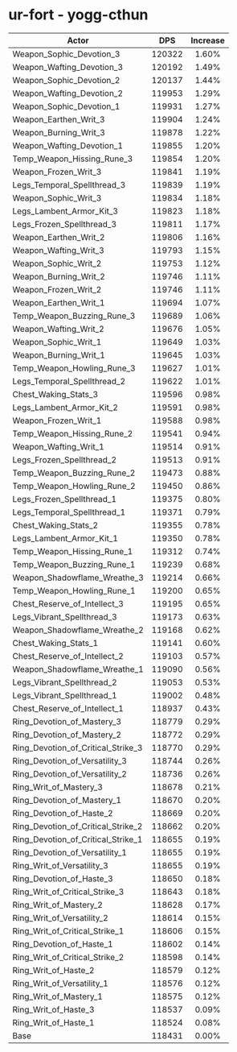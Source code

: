 # ur-fort - yogg-cthun
| Actor | DPS | Increase |
|---|:---:|:---:|
|Weapon_Sophic_Devotion_3|120322|1.60%|
|Weapon_Wafting_Devotion_3|120192|1.49%|
|Weapon_Sophic_Devotion_2|120137|1.44%|
|Weapon_Wafting_Devotion_2|119953|1.29%|
|Weapon_Sophic_Devotion_1|119931|1.27%|
|Weapon_Earthen_Writ_3|119904|1.24%|
|Weapon_Burning_Writ_3|119878|1.22%|
|Weapon_Wafting_Devotion_1|119855|1.20%|
|Temp_Weapon_Hissing_Rune_3|119854|1.20%|
|Weapon_Frozen_Writ_3|119841|1.19%|
|Legs_Temporal_Spellthread_3|119839|1.19%|
|Weapon_Sophic_Writ_3|119834|1.18%|
|Legs_Lambent_Armor_Kit_3|119823|1.18%|
|Legs_Frozen_Spellthread_3|119811|1.17%|
|Weapon_Earthen_Writ_2|119806|1.16%|
|Weapon_Wafting_Writ_3|119793|1.15%|
|Weapon_Sophic_Writ_2|119753|1.12%|
|Weapon_Burning_Writ_2|119746|1.11%|
|Weapon_Frozen_Writ_2|119746|1.11%|
|Weapon_Earthen_Writ_1|119694|1.07%|
|Temp_Weapon_Buzzing_Rune_3|119689|1.06%|
|Weapon_Wafting_Writ_2|119676|1.05%|
|Weapon_Sophic_Writ_1|119649|1.03%|
|Weapon_Burning_Writ_1|119645|1.03%|
|Temp_Weapon_Howling_Rune_3|119627|1.01%|
|Legs_Temporal_Spellthread_2|119622|1.01%|
|Chest_Waking_Stats_3|119596|0.98%|
|Legs_Lambent_Armor_Kit_2|119591|0.98%|
|Weapon_Frozen_Writ_1|119588|0.98%|
|Temp_Weapon_Hissing_Rune_2|119541|0.94%|
|Weapon_Wafting_Writ_1|119514|0.91%|
|Legs_Frozen_Spellthread_2|119513|0.91%|
|Temp_Weapon_Buzzing_Rune_2|119473|0.88%|
|Temp_Weapon_Howling_Rune_2|119450|0.86%|
|Legs_Frozen_Spellthread_1|119375|0.80%|
|Legs_Temporal_Spellthread_1|119371|0.79%|
|Chest_Waking_Stats_2|119355|0.78%|
|Legs_Lambent_Armor_Kit_1|119350|0.78%|
|Temp_Weapon_Hissing_Rune_1|119312|0.74%|
|Temp_Weapon_Buzzing_Rune_1|119239|0.68%|
|Weapon_Shadowflame_Wreathe_3|119214|0.66%|
|Temp_Weapon_Howling_Rune_1|119200|0.65%|
|Chest_Reserve_of_Intellect_3|119195|0.65%|
|Legs_Vibrant_Spellthread_3|119173|0.63%|
|Weapon_Shadowflame_Wreathe_2|119168|0.62%|
|Chest_Waking_Stats_1|119141|0.60%|
|Chest_Reserve_of_Intellect_2|119103|0.57%|
|Weapon_Shadowflame_Wreathe_1|119090|0.56%|
|Legs_Vibrant_Spellthread_2|119053|0.53%|
|Legs_Vibrant_Spellthread_1|119002|0.48%|
|Chest_Reserve_of_Intellect_1|118937|0.43%|
|Ring_Devotion_of_Mastery_3|118779|0.29%|
|Ring_Devotion_of_Mastery_2|118772|0.29%|
|Ring_Devotion_of_Critical_Strike_3|118770|0.29%|
|Ring_Devotion_of_Versatility_3|118744|0.26%|
|Ring_Devotion_of_Versatility_2|118736|0.26%|
|Ring_Writ_of_Mastery_3|118678|0.21%|
|Ring_Devotion_of_Mastery_1|118670|0.20%|
|Ring_Devotion_of_Haste_2|118669|0.20%|
|Ring_Devotion_of_Critical_Strike_2|118662|0.20%|
|Ring_Devotion_of_Critical_Strike_1|118655|0.19%|
|Ring_Devotion_of_Versatility_1|118655|0.19%|
|Ring_Writ_of_Versatility_3|118655|0.19%|
|Ring_Devotion_of_Haste_3|118650|0.18%|
|Ring_Writ_of_Critical_Strike_3|118643|0.18%|
|Ring_Writ_of_Mastery_2|118628|0.17%|
|Ring_Writ_of_Versatility_2|118614|0.15%|
|Ring_Writ_of_Critical_Strike_1|118606|0.15%|
|Ring_Devotion_of_Haste_1|118602|0.14%|
|Ring_Writ_of_Critical_Strike_2|118598|0.14%|
|Ring_Writ_of_Haste_2|118579|0.12%|
|Ring_Writ_of_Versatility_1|118576|0.12%|
|Ring_Writ_of_Mastery_1|118575|0.12%|
|Ring_Writ_of_Haste_3|118537|0.09%|
|Ring_Writ_of_Haste_1|118524|0.08%|
|Base|118431|0.00%|
